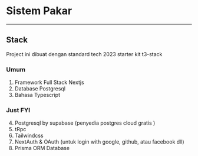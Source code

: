 # Sistem Pakar

---

## Stack

Project ini dibuat dengan standard tech 2023 starter kit t3-stack

### Umum

1. Framework Full Stack Nextjs
2. Database Postgresql
3. Bahasa Typescript

### Just FYI

4. Postgresql by supabase (penyedia postgres cloud gratis )
5. tRpc
6. Tailwindcss
7. NextAuth & OAuth (untuk login with google, github, atau facebook dll)
8. Prisma ORM Database

